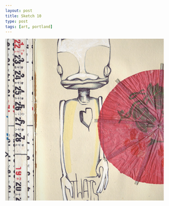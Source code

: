 ```yaml
---
layout: post
title: Sketch 10
type: post
tags: [art, portland]
---
```


![sketch](/media/images/b-sketch10.jpg)
 




